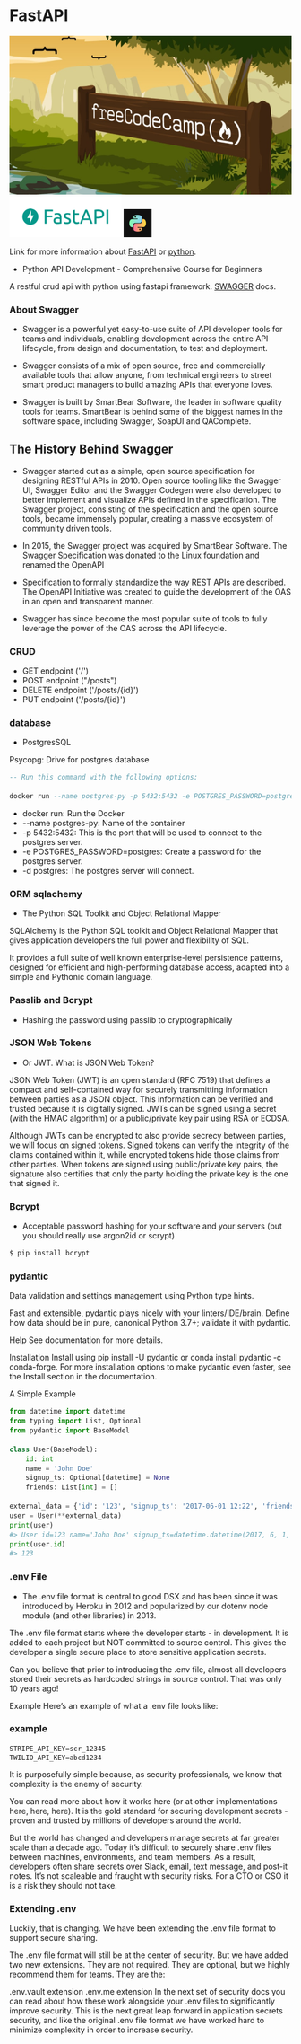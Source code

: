 # FastAPI

[![LOGO](fcc.png)](https://www.freecodecamp.org/)
<img src="Fastapi.png" alt="drawing" width="200"/>
<img src="py.jpg" alt="drawing" width="50"/>

Link for more information about [FastAPI](https://fastapi.tiangolo.com/) or [python](https://www.python.org/).
- Python API Development - Comprehensive Course for Beginners

A restful crud api with python using fastapi framework.
[SWAGGER](http://127.0.0.1:8000/docs#/) docs.

### About Swagger

- Swagger is a powerful yet easy-to-use suite of API developer tools for teams and individuals, enabling development across the entire API lifecycle, from design and documentation, to test and deployment.

- Swagger consists of a mix of open source, free and commercially available tools that allow anyone, from technical engineers to street smart product managers to build amazing APIs that everyone loves.

- Swagger is built by SmartBear Software, the leader in software quality tools for teams. SmartBear is behind some of the biggest names in the software space, including Swagger, SoapUI and QAComplete.


## The History Behind Swagger

- Swagger started out as a simple, open source specification for designing RESTful APIs in 2010. Open source tooling like the Swagger UI, Swagger Editor and the Swagger Codegen were also developed to better implement and visualize APIs defined in the specification. The Swagger project, consisting of the specification and the open source tools, became immensely popular, creating a massive ecosystem of community driven tools.

- In 2015, the Swagger project was acquired by SmartBear Software. The Swagger Specification was donated to the Linux foundation and renamed the OpenAPI

- Specification to formally standardize the way REST APIs are described. The OpenAPI Initiative was created to guide the development of the OAS in an open and transparent manner.

- Swagger has since become the most popular suite of tools to fully leverage the power of the OAS across the API lifecycle.


### CRUD
- GET     endpoint ('/')
- POST    endpoint ("/posts")
- DELETE  endpoint ('/posts/{id}')
- PUT     endpoint ('/posts/{id}')


### database

- PostgresSQL

Psycopg: Drive for postgres database

```sql
-- Run this command with the following options:

docker run --name postgres-py -p 5432:5432 -e POSTGRES_PASSWORD=postgres -d postgres
```
- docker run: Run the Docker
- --name postgres-py: Name of the container
- -p 5432:5432: This is the port that will be used to connect to the postgres server.
- -e POSTGRES_PASSWORD=postgres: Create a password for the postgres server.
- -d postgres: The postgres server will connect.


### ORM sqlachemy

- The Python SQL Toolkit and Object Relational Mapper
  
SQLAlchemy is the Python SQL toolkit and Object Relational Mapper that gives application developers the full power and flexibility of SQL.

It provides a full suite of well known enterprise-level persistence patterns, designed for efficient and high-performing database access, adapted into a simple and Pythonic domain language.


### Passlib and Bcrypt

- Hashing the password using passlib to cryptographically 


### JSON Web Tokens

- Or JWT. What is JSON Web Token?
  
JSON Web Token (JWT) is an open standard (RFC 7519) that defines a compact and self-contained way for securely transmitting information between parties as a JSON object. This information can be verified and trusted because it is digitally signed. JWTs can be signed using a secret (with the HMAC algorithm) or a public/private key pair using RSA or ECDSA.

Although JWTs can be encrypted to also provide secrecy between parties, we will focus on signed tokens. Signed tokens can verify the integrity of the claims contained within it, while encrypted tokens hide those claims from other parties. When tokens are signed using public/private key pairs, the signature also certifies that only the party holding the private key is the one that signed it.

### Bcrypt

- Acceptable password hashing for your software and your servers (but you should really use argon2id or scrypt)

```bash
$ pip install bcrypt
```

### pydantic

Data validation and settings management using Python type hints.

Fast and extensible, pydantic plays nicely with your linters/IDE/brain. Define how data should be in pure, canonical Python 3.7+; validate it with pydantic.

Help
See documentation for more details.

Installation
Install using pip install -U pydantic or conda install pydantic -c conda-forge. For more installation options to make pydantic even faster, see the Install section in the documentation.

A Simple Example

```py
from datetime import datetime
from typing import List, Optional
from pydantic import BaseModel

class User(BaseModel):
    id: int
    name = 'John Doe'
    signup_ts: Optional[datetime] = None
    friends: List[int] = []

external_data = {'id': '123', 'signup_ts': '2017-06-01 12:22', 'friends': [1, '2', b'3']}
user = User(**external_data)
print(user)
#> User id=123 name='John Doe' signup_ts=datetime.datetime(2017, 6, 1, 12, 22) friends=[1, 2, 3]
print(user.id)
#> 123
```

### .env File

- The .env file format is central to good DSX and has been since it was introduced by Heroku in 2012 and popularized by our dotenv node module (and other libraries) in 2013.

The .env file format starts where the developer starts - in development. It is added to each project but NOT committed to source control. This gives the developer a single secure place to store sensitive application secrets.

Can you believe that prior to introducing the .env file, almost all developers stored their secrets as hardcoded strings in source control. That was only 10 years ago!

Example
Here’s an example of what a .env file looks like:

### example 

```.env
STRIPE_API_KEY=scr_12345
TWILIO_API_KEY=abcd1234
```

It is purposefully simple because, as security professionals, we know that complexity is the enemy of security.

You can read more about how it works here (or at other implementations here, here, here). It is the gold standard for securing development secrets - proven and trusted by millions of developers around the world.

But the world has changed and developers manage secrets at far greater scale than a decade ago. Today it’s difficult to securely share .env files between machines, environments, and team members. As a result, developers often share secrets over Slack, email, text message, and post-it notes. It’s not scaleable and fraught with security risks. For a CTO or CSO it is a risk they should not take.

### Extending .env

Luckily, that is changing. We have been extending the .env file format to support secure sharing.

The .env file format will still be at the center of security. But we have added two new extensions. They are not required. They are optional, but we highly recommend them for teams. They are the:

.env.vault extension
.env.me extension
In the next set of security docs you can read about how these work alongside your .env files to significantly improve security. This is the next great leap forward in application secrets security, and like the original .env file format we have worked hard to minimize complexity in order to increase security.